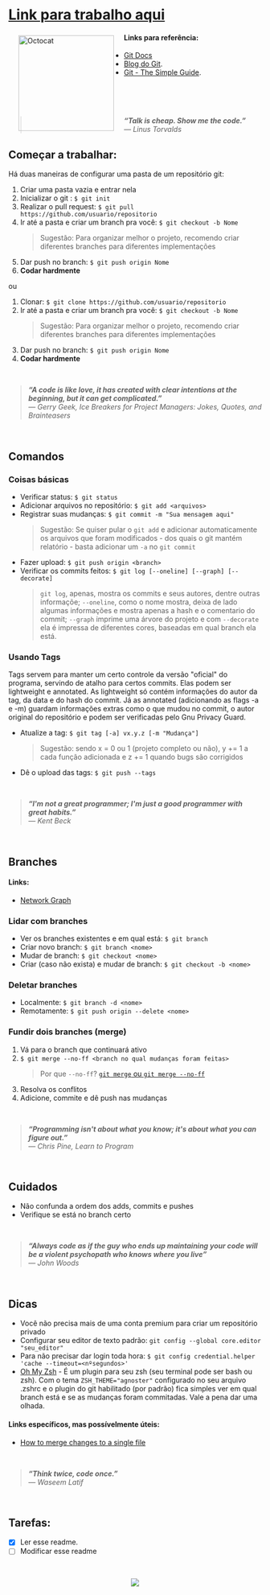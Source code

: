 # [Link para trabalho aqui](https://www.github.com/mrtheduts/readmegit)


 <img align = "left" src=https://octodex.github.com/images/baracktocat.jpg width="190" height="190"  hspace="20" vspace="5" alt="Octocat">

#### Links para referência:
- [Git Docs](https://git-scm.com/documentation)
- [Blog do Git](https://git-scm.com/blog).
- [Git - The Simple Guide](http://rogerdudler.github.io/git-guide/).

<br />
<br />
<br />

> ***“Talk is cheap. Show me the code.”** <br /> ― Linus Torvalds*



## Começar a trabalhar:

Há duas maneiras de configurar uma pasta de um repositório git:

1. Criar uma pasta vazia e entrar nela
2. Inicializar o git : `$ git init`
3. Realizar o pull request: `$ git pull https://github.com/usuario/repositorio`
4. Ir até a pasta e criar um branch pra você: `$ git checkout -b Nome`
    >Sugestão: Para organizar melhor o projeto, recomendo criar diferentes branches para diferentes implementações
5. Dar push no branch: `$ git push origin Nome`
6. **Codar hardmente**

ou

1. Clonar: `$ git clone https://github.com/usuario/repositorio`
2. Ir até a pasta e criar um branch pra você: `$ git checkout -b Nome`
    >Sugestão: Para organizar melhor o projeto, recomendo criar diferentes branches para diferentes implementações
3. Dar push no branch: `$ git push origin Nome`
4. **Codar hardmente**

<br />

 >***“A code is like love, it has created with clear intentions at the beginning, but it can get complicated.”** <br />― Gerry Geek, Ice Breakers for Project Managers: Jokes, Quotes, and Brainteasers*

<br />

## Comandos

### Coisas básicas

 - Verificar status: `$ git status`
 - Adicionar arquivos no repositório: `$ git add <arquivos>`
 - Registrar suas mudanças: `$ git commit -m "Sua mensagem aqui"`
     >Sugestão: Se quiser pular o `git add` e adicionar automaticamente os arquivos que foram modificados - dos quais o git mantém relatório - basta adicionar um `-a` no `git commit`
 - Fazer upload: `$ git push origin <branch>`
 - Verificar os commits feitos: `$ git log [--oneline] [--graph] [--decorate]`
    >`git log`, apenas, mostra os commits e seus autores, dentre outras informaçõe; `--oneline`, como o nome mostra, deixa de lado algumas informações e mostra apenas a hash e o comentario do commit; `--graph` imprime uma árvore do projeto e com `--decorate` ela é impressa de diferentes cores, baseadas em qual branch ela está.

### Usando Tags

Tags servem para manter um certo controle da versão "oficial" do programa, servindo de atalho para certos commits. Elas podem ser lightweight e annotated. As lightweight só contém informações do autor da tag, da data e do hash do commit. Já as annotated (adicionando as flags -a e -m) guardam informações extras como o que mudou no commit, o autor original do repositório e podem ser verificadas pelo Gnu Privacy Guard.

 - Atualize a tag: `$ git tag [-a] vx.y.z [-m "Mudança"]`
 
    >Sugestão: sendo x = 0 ou 1 (projeto completo ou não), y += 1 a cada função adicionada e z += 1 quando bugs são corrigidos
    
  - Dê o upload das tags: `$ git push --tags`

<br />

 >***“I'm not a great programmer; I'm just a good programmer with great habits.”** <br /> ― Kent Beck*
 
 <br />

## Branches

#### Links:
 - [Network Graph](https://github.com/blog/39-say-hello-to-the-network-graph-visualizer)

### Lidar com branches

 - Ver os branches existentes e em qual está: `$ git branch`
 - Criar novo branch: `$ git branch <nome>`
 - Mudar de branch: `$ git checkout <nome>`
 - Criar (caso não exista) e mudar de branch: `$ git checkout -b <nome>`
 
### Deletar branches

- Localmente: `$ git branch -d <nome>`
- Remotamente: `$ git push origin --delete <nome>`
 
### Fundir dois branches (merge)

1. Vá para o branch que continuará ativo
2. `$ git merge --no-ff <branch no qual mudanças foram feitas>`
    >Por que `--no-ff`? [`git merge` ou `git merge --no-ff`](http://stackoverflow.com/questions/9069061/what-is-the-difference-between-git-merge-and-git-merge-no-ff)
3. Resolva os conflitos
4. Adicione, commite e dê push nas mudanças
 
<br />
 
 > ***“Programming isn't about what you know; it's about what you can figure out.”** <br />― Chris Pine, Learn to Program*
 
<br />
 
## Cuidados

- Não confunda a ordem dos adds, commits e pushes
- Verifique se está no branch certo

<br />

 > ***“Always code as if the guy who ends up maintaining your code will be a violent psychopath who knows where you live”** <br />― John Woods*
 
<br />
 
## Dicas

 - Você não precisa mais de uma conta premium para criar um repositório privado
 - Configurar seu editor de texto padrão: `git config --global core.editor "seu_editor"`
 - Para não precisar dar login toda hora: `$ git config credential.helper 'cache --timeout=<nºsegundos>'`
 - [Oh My Zsh](https://github.com/robbyrussell/oh-my-zsh) - É um plugin para seu zsh (seu terminal pode ser bash ou zsh). Com o tema `ZSH_THEME="agnoster"` configurado no seu arquivo .zshrc e o plugin do git habilitado (por padrão) fica simples ver em qual branch está e se as mudanças foram commitadas. Vale a pena dar uma olhada.
 

#### Links específicos, mas possívelmente úteis:
 - [How to merge changes to a single file](http://stackoverflow.com/questions/10784523/how-do-i-merge-changes-to-a-single-file-rather-than-merging-commits)

<br />

 > ***“Think twice, code once.”** <br />― Waseem Latif*
 
 <br />

## Tarefas:
- [X] Ler esse readme.
- [ ] Modificar esse readme

<br />

<p align="center"> 
 <a href=https://imgs.xkcd.com/comics/new_bug.png><img src=https://imgs.xkcd.com/comics/new_bug.png a=https://imgs.xkcd.com/comics/new_bug.png></a>
</p>

